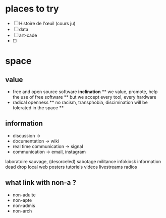 # places to try
* [ ] Histoire de l'œuil (cours ju)
* [ ] data
* [ ] art-cade
* [ ] 


# space

## value
* free and open source software **inclination**
** we value, promote, help the use of free software
** but we accept every tool, every hardware
* radical openness
** no racism, transphobia, discimination will be tolerated in the space
** 

## information
* discussion → 
* documentation → wiki
* real time communication → signal
* communication → email, instagram

laboratoire sauvage, (desorceled)
sabotage
militance
infokiosk
information
dead drop
local web
posters
tutoriels
videos
livestreams
radios

## what link with non-a ?
* non-adulte
* non-apte
* non-admis
* non-arch


